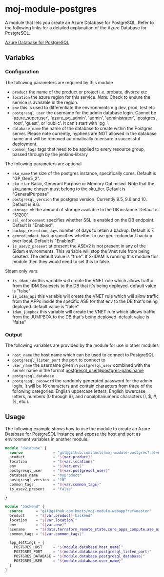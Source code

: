 # moj-module-postgres

A module that lets you create an Azure Database for PostgreSQL.
Refer to the following links for a detailed explanation of the Azure Database for PostgreSQL.

[Azure Database for PostgreSQL](https://docs.microsoft.com/en-us/azure/postgresql/overview) <br />

## Variables


### Configuration

The following parameters are required by this module

- `product` the name of the product or project i.e. probate, divorce etc
- `location` the azure region for this service. _Note:_ Check to ensure the service is available in the region.
- `env` this is used to differentiate the environments e.g dev, prod, test etc
- `postgresql_user` the username for the admin database login. Cannot be 'azure_superuser', 'azure_pg_admin', 'admin', 'administrator', 'postgres', 'root', 'guest', or 'public'. It can't start with 'pg_'.
- `database_name` the name of the database to create within the Postgres server.  Please note currently, hyphens are NOT allowed in the database name and will be removed automatically to ensure a successful deployment.
- `common_tags` tags that need to be applied to every resource group, passed through by the jenkins-library

The following parameters are optional

- `sku_name` the size of the postgres instance, specifically cores. Default is "GP_Gen5_2".
- `sku_tier` Basic, Generanl Purpose or Memory Optimised.  Note that the sku_name chosen must belong to the sku_tier. Default is "GeneralPurpose"
- `postgresql_version` the postgres version. Currently 9.5, 9.6 and 10. Default is 9.6.
- `storage_mb` the amount of storage available to the DB instance.  Default is "51200".
- `ssl_enforcement` specifies whether SSL is enabled on the DB endpoint.  Default is "Enabled".
- `backup_retention_days` number of days to retain a backup. Default is 7.
- `georedundant_backup` specifies whether to use geo-redundant backup over local. Default is "Enabled".
- `is_asev2_present` at present the ASEv2 is not present in any of the Sidam environments. This variable will stop the Vnet rule from being created. The default value is "true". If S-IDAM is running this module this module then they would need to set this to false.

Sidam only vars:
- `is_idam_idm` this variable will create the VNET rule which allows traffic from the IDM Scalesets to the DB that it's being deployed.  default value is "false"
- `is_idam_api` this variable will create the VNET rule which will allow traffic from the APPs inside the specific ASE for that env to the DB that's being deployed. default value is "false"
- `idam_jumpbox` this variable will create the VNET rule which allows traffic from the JUMPBOX to the DB that's being deployed. default value is "false"

### Output

The following variables are provided by the module for use in other modules

- `host_name` the host name which can be used to connect to PostgreSQL
- `postgresql_listen_port` the port to connect to
- `user_name` the username given in `postgresql_user` combined with the server name in the format postgresql_user@postgres-paas.name
- `postgresql_database`
- `postgresql_password` the randomly generated password for the admin login. It will be 16 characters and contain characters from three of the following categories: English uppercase letters, English lowercase letters, numbers (0 through 9), and nonalphanumeric characters (!, $, #, %, etc.).

## Usage

The following example shows how to use the module to create an Azure Database for PostgreSQL instance and expose the host and port as environment variables in another module.

```terraform
module "database" {
  source              = "git@github.com:hmcts/moj-module-postgres?ref=master"
  product             = "${var.product}"
  location            = "${var.location}"
  env                 = "${var.env}"
  postgresql_user     = "${var.postgresql_user}"
  database_name       = "myproduct"
  postgresql_version  = "10"
  common_tags         = "${var.common_tags}"
  is_asev2_present    = "false"

}

module "backend" {
  source      = "git@github.com:hmcts/moj-module-webapp?ref=master"
  product     = "${var.product}-backend"
  location    = "${var.location}"
  env         = "${var.env}"
  asename     = "${data.terraform_remote_state.core_apps_compute.ase_name[0]}"
  common_tags = "${var.common_tags}"

  app_settings = {
    POSTGRES_HOST     = "${module.database.host_name}"
    POSTGRES_PORT     = "${module.database.postgresql_listen_port}"
    POSTGRES_DATABASE = "${module.database.postgresql_database}"
    POSTGRES_USER     = "${module.database.user_name}"
  }
}
